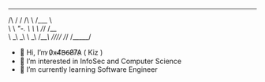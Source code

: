  __  __     __     ______    
/\ \/ /    /\ \   /\___  \   
\ \  _"-.  \ \ \  \/_/  /__  
 \ \_\ \_\  \ \_\   /\_____\ 
  \/_/\/_/   \/_/   \/_____/
  

- 👋 Hi, I’m ̷0̷x̴4̸B̶6̴9̸7̸A̷  ( Kiz )
- 👀 I’m interested in InfoSec and Computer Science
- 🌱 I’m currently learning Software Engineer
<!-- - 📫 Contact me : fb.com/ikiz.ikiz.14 --->

<!---
kizcntt/kizcntt is a ✨ special ✨ repository because its `README.md` (this file) appears on your GitHub profile.
You can click the Preview link to take a look at your changes.
--->

